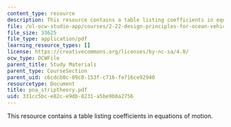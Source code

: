 ```yaml
---
content_type: resource
description: This resource contains a table listing coefficients in equations of motion.
file: /ol-ocw-studio-app/courses/2-22-design-principles-for-ocean-vehicles-13-42-spring-2005/331cc5bce82ce9db8231a5be9b0a2756_pna_striptheory.pdf
file_size: 33625
file_type: application/pdf
learning_resource_types: []
license: https://creativecommons.org/licenses/by-nc-sa/4.0/
ocw_type: OCWFile
parent_title: Study Materials
parent_type: CourseSection
parent_uid: c6cdcb0c-09c0-153f-c716-fe716ce92940
resourcetype: Document
title: pna_striptheory.pdf
uid: 331cc5bc-e82c-e9db-8231-a5be9b0a2756
---
```

This resource contains a table listing coefficients in equations of motion.